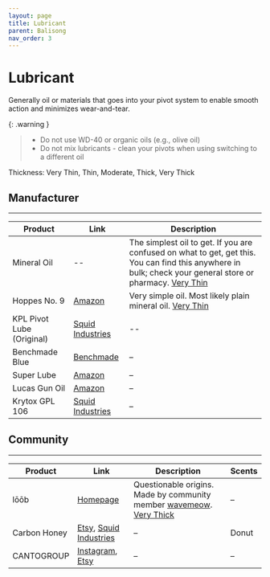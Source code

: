 ```yaml
---
layout: page
title: Lubricant
parent: Balisong
nav_order: 3
---
```


# Lubricant
Generally oil or materials that goes into your pivot system to enable smooth action and minimizes wear-and-tear.

{: .warning }
> - Do not use WD-40 or organic oils (e.g., olive oil)
> - Do not mix lubricants - clean your pivots when using switching to a different oil

Thickness: Very Thin, Thin, Moderate, Thick, Very Thick

## Manufacturer
---

| Product | Link | Description |
|-|----|-----------|
| Mineral Oil | -- | The simplest oil to get. If you are confused on what to get, get this. You can find this anywhere in bulk; check your general store or pharmacy. <ins>Very Thin</ins> |
| Hoppes No. 9 | [Amazon](https://www.amazon.com/Hoppes-No-Lubricating-Oil-Bottle/dp/B000PW64JY/ref=sr_1_2?dchild=1&keywords=Hopps+9+oil&qid=1633654767&sr=8-2) | Very simple oil. Most likely plain mineral oil. <ins>Very Thin</ins> |
| KPL Pivot Lube (Original) | [Squid Industries](https://www.squidindustries.co/products/kpl-knife-lube) | -- |
| Benchmade Blue | [Benchmade](https://www.benchmade.com/bluelubetm-ae08c3cc7daf0d5fe2214110d86e4890.html) | – |
| Super Lube | [Amazon](https://www.amazon.com/gp/product/B000UKUHXK/ref=ox_sc_rp_title_rp_5?smid=&psc=1&pf_rd_p=bf2283c9-4698-4113-8444-26b82a8b2c6f&pd_rd_wg=c2L1A&pd_rd_i=B000UKUHXK&pd_rd_w=Fewb2&pd_rd_r=4dd578e3-58f9-4fd9-bdca-a9c4400518a5) | – |
| Lucas Gun Oil  | [Amazon](https://www.amazon.com/Lucas-Oil-10877-Extreme-Duty/dp/B07656VLLG/ref=sr_1_2?keywords=lucas+gun+oil+extreme+duty&qid=1661808600&sprefix=lucas+gun+oil+extreme%2Caps%2C781&sr=8-2) | – |
| Krytox GPL 106 | [Squid Industries](https://www.squidindustries.co/products/krytox-106-lubricating-oil) | – | 

## Community
---

| Product | Link | Description | Scents |
|---|---|---|---|
| lōōb | [Homepage](https://wavemeow.xyz/loob) | Questionable origins. Made by community member [wavemeow](https://www.instagram.com/kurochow/reels/). <ins>Very Thick</ins> | – |
| Carbon Honey | [Etsy](https://www.etsy.com/uk/shop/CarbonHoneyOil?ref=nla_listing_details), [Squid Industries](https://www.squidindustries.co/products/carbon-honey) | – | Donut |
| CANTOGROUP | [Instagram](https://www.instagram.com/canto.group/?hl=en), [Etsy](https://www.etsy.com/shop/cantogroup?ref=nla_listing_details&dd_referrer=https%3A%2F%2Fwww.etsy.com%2Flisting%2F1778915643%2Fcantogroup-balisong-oil%3Fref%3Dshop_home_active_1%26crt%3D1%26logging_key%3D566ee48f4d719f1a33d2fdfd00c6550592a08353%253A1778915643%26load_webview%3D1%26bid%3D51EWTV4HOG16r-EO38SuxMcTKFCP) | – | – |

